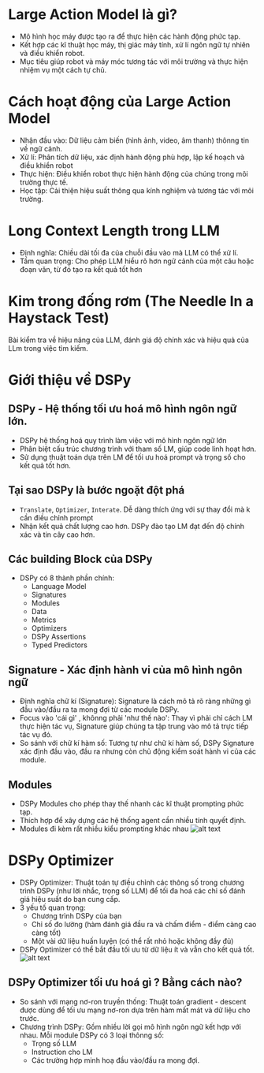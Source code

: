 # Large Action Model là gì?
- Mô hình học máy được tạo ra để thực hiện các hành động phức tạp.
- Kết hợp các kĩ thuật học máy, thị giác máy tính, xử lí ngôn  ngữ tự nhiên và điều khiển robot.
- Mục tiêu giúp robot và máy móc tương tác với môi trường và thực hiện nhiệm vụ một cách tự chủ.

# Cách hoạt động của Large Action Model
- Nhận đầu vào: Dữ liệu cảm biến (hình ảnh, video, âm thanh) thônng tin về ngữ cảnh.
- Xử lí: Phân tích dữ liệu, xác định hành động phù hợp, lập kế hoạch và điều khiển robot
- Thực hiện: Điều khiển robot thực hiện hành động của chúng trong môi trường  thực tế.
- Học tập: Cải thiện hiệu suất thông qua kính nghiệm và tương tác với môi trường.

# Long Context Length trong LLM
- Định nghĩa: Chiều dài tối đa của chuỗi đầu vào mà LLM có thể xử lí.
- Tầm quan trọng: Cho phép LLM hiểu rõ hơn ngữ cảnh của một câu hoặc đoạn văn, từ đó tạo ra kết quả tốt hơn

# Kim trong đống rơm (The Needle In a Haystack Test)
Bài kiểm tra về hiệu năng của LLM, đánh giá độ chính xác và hiệu quả của LLm trong việc tìm kiếm.

# Giới thiệu về DSPy
## DSPy - Hệ thống tối ưu hoá mô hình ngôn ngữ lớn.
- DSPy hệ thống hoá quy trình làm việc với mô hình ngôn ngữ lớn 
- Phân biệt cấu trúc chương trình với tham số LM, giúp code linh hoạt hơn.
- Sử dụng thuật toán dựa trên LM để tối ưu hoá prompt và trọng số cho kết quả tốt hơn.

## Tại sao DSPy là bước ngoặt đột phá
- `Translate`, `Optimizer`, `Interate`. Dễ dàng thích ứng với sự thay đổi mà k cần điều chỉnh prompt
- Nhận kết quả chất lượng cao hơn. DSPy đào tạo LM đạt đến độ chính xác và tin cây cao hơn.

## Các building Block của DSPy
- DSPy có 8 thành phần chính:
    - Language Model
    - Signatures
    - Modules
    - Data
    - Metrics
    - Optimizers
    - DSPy Assertions
    - Typed Predictors

## Signature - Xác định hành vi của mô hình ngôn ngữ
- Định nghĩa chữ kí  (Signature): Signature là cách mô tả rõ ràng những gì đầu vào/đầu ra ta mong đợi từ các module DSPy.
- Focus vào 'cái gì' , khônng phải 'như thế nào': Thay vì phải chỉ cách LM thực hiện tác vụ, Signature giúp chúng ta tập trung vào mô tả trực tiếp tác vụ đó.
- So sánh với chữ kí hàm số: Tương tự như chữ kí hàm số, DSPy Signature xác định đầu vào, đầu ra nhưng còn chủ động kiểm soát hành vi của các module.

## Modules 
- DSPy Modules cho phép thay thế nhanh các kĩ thuật prompting phức tạp.
- Thích hợp để xây dựng các hệ thống agent cần nhiều tính quyết định.
- Modules đi kèm rất nhiều kiểu prompting khác nhau
![alt text](image.png)
# DSPy Optimizer
- DSPy Optimizer: Thuật toán tự điều chỉnh các thông số trong chương trình DSPy (như lời nhắc, trọng số LLM) để tối đa hoá các chỉ số đánh giá hiệu suất do bạn cung cấp.
- 3 yếu tố quan trọng:
    - Chương trình DSPy của bạn
    - Chỉ số đo lường (hàm đánh giá đầu ra và chấm điểm -  điểm càng cao càng tốt)
    - Một vài dữ liệu huấn luyện (có thể rất nhỏ hoặc không đầy đủ)
- DSPy Optimizer có thể bắt đầu tối ưu từ dữ liệu ít và vẫn cho kết quả tốt.
![alt text](image-1.png)

## DSPy Optimizer tối ưu hoá gì ? Bằng cách nào?
- So sánh với mạng nơ-ron truyền thống: Thuật toán gradient - descent được dùng để tối ưu mạng nơ-ron dựa trên hàm mất mát và dữ liệu cho trước.
- Chương trình DSPy: Gồm nhiều lời gọi mô hình ngôn ngữ kết hợp với nhau. Mỗi module DSPy có 3 loại thônng số:
    - Trọng số LLM
    - Instruction cho LM
    - Các trường hợp minh hoạ đầu vào/đầu ra mong đợi.
    